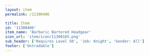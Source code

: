 ```yaml
---
layout: item
permalink: /11300406

title: Item
id: '11300406'
item_name: 'Barbaric Bartered Headgear'
icon_url: 'item/icon/11300165.png'
sub_header: ['Requires Level 50', 'Job: Knight', 'Gender: All']
footer: ['Untradable']
---
```

